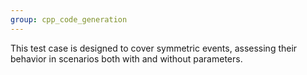 ```yaml
---
group: cpp_code_generation
---
```

This test case is designed to cover symmetric events, assessing their behavior in scenarios both with and without parameters.